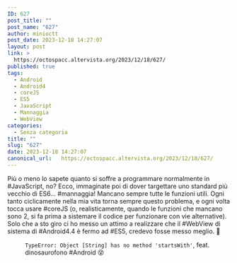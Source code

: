```yaml
---
ID: 627
post_title: ""
post_name: "627"
author: minioctt
post_date: 2023-12-18 14:27:07
layout: post
link: >
  https://octospacc.altervista.org/2023/12/18/627/
published: true
tags:
  - Android
  - Android4
  - coreJS
  - ES5
  - JavaScript
  - Mannaggia
  - WebView
categories:
  - Senza categoria
title: ""
slug: "627"
date: 2023-12-18 14:27:07
canonical_url:   https://octospacc.altervista.org/2023/12/18/627/
---
```

<!-- wp:paragraph -->
<p markdown="1">Più o meno lo sapete quanto si soffre a programmare normalmente in #JavaScript, no? Ecco, immaginate poi di dover targettare uno standard più vecchio di ES6... #mannaggia! Mancano sempre tutte le funzioni utili. Ogni tanto ciclicamente nella mia vita torna sempre questo problema, e ogni volta tocca usare #coreJS (o, realisticamente, quando le funzioni che mancano sono 2, si fa prima a sistemare il codice per funzionare con vie alternative). Solo che a sto giro ci ho messo un attimo a realizzare che il #WebView di sistema di #Android4.4 è fermo ad #ES5, credevo fosse messo meglio. 🤕</p>
<!-- /wp:paragraph -->

<!-- wp:paragraph -->
<p markdown="1"></p>
<!-- /wp:paragraph -->

<!-- wp:image {"id":626,"sizeSlug":"large"} -->
<figure class="wp-block-image size-large"><img src="https://octospacc.github.io/microblog-mirror/assets/uploads/2023/12/img_2023-12-18-14-07-39-3257614357060575085638-960x1280.jpg" alt="" class="wp-image-626"/><figcaption class="wp-element-caption"><code>TypeError: Object [String] has no method 'startsWith'</code>, feat. dinosaurofono #Android 😵</figcaption></figure>
<!-- /wp:image -->